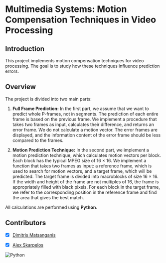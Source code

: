 # Multimedia Systems: Motion Compensation Techniques in Video Processing

## Introduction

This project implements motion compensation techniques for video processing. The goal is to study how these techniques influence prediction errors.

## Overview

The project is divided into two main parts:

1. **Full Frame Prediction:** In the first part, we assume that we want to predict whole P-frames, not in segments. The prediction of each entire frame is based on the previous frame. We implement a procedure that takes two frames as input, calculates their difference, and returns an error frame. We do not calculate a motion vector. The error frames are displayed, and the information content of the error frame should be less compared to the frames.

2. **Motion Prediction Technique:** In the second part, we implement a motion prediction technique, which calculates motion vectors per block. Each block has the typical MPEG size of 16 × 16. We implement a function that takes two frames as input: a reference frame, which is used to search for motion vectors, and a target frame, which will be predicted. The target frame is divided into macroblocks of size 16 × 16. If the width and height of the frame are not multiples of 16, the frame is appropriately filled with black pixels. For each block in the target frame, we refer to the corresponding position in the reference frame and find the area that gives the best match.

All calculations are performed using **Python**.

## Contributors

- [x] [Dimitris Matsanganis](https://github.com/dmatsanganis)
- [x] [Alex Skarpelos](https://github.com/alexhsog)


![Python](https://img.shields.io/badge/python-3670A0?style=for-the-badge&logo=python&logoColor=ffdd54)
